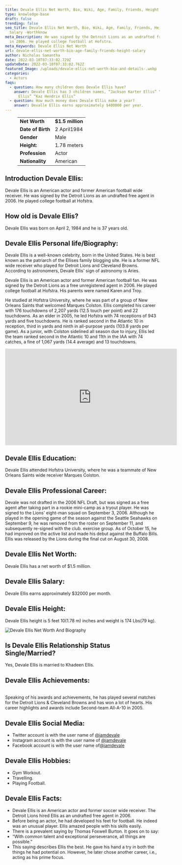 ```yaml
---
title: Devale Ellis Net Worth, Bio, Wiki, Age, Family, Friends, Height & Salary
type: knowledge-base
draft: false
trending: false
seo_title: Devale Ellis Net Worth, Bio, Wiki, Age, Family, Friends, Height &
  Salary -Worthknow
meta_Description: He was signed by the Detroit Lions as an undrafted free agent
  in 2006. He played college football at Hofstra.
meta_Keywords: Devale Ellis Net Worth
url: devale-ellis-net-worth-bio-age-family-friends-height-salary
author: Nicholas Samantha
date: 2022-03-10T07:33:02.729Z
updateDate: 2022-03-10T07:33:02.762Z
featured_Image: /uploads/devale-ellis-net-worth-bio-and-details-.webp
categories:
  - Actors
faqs:
  - question: How many children does Devale Ellis have?
    answer: Devale Ellis has 3 children names, “Jackson Karter Ellis” “Kairo Shakur
      Ellis” “Kaz Hendrix Ellis”
  - question: How much money does Devale Ellis make a year?
    answer: Devalle Ellis earns approximately $400000 per year.
---
```

<figure class="wp-block-table is-style-stripes">
  <table>
    <tbody>
      <tr>
        <td>
          <strong>Net Worth</strong>
        </td>
        <td>
          <strong>$1.5 million</strong>
        </td>
      </tr>
      <tr>
        <td>
          <strong>Date of Birth</strong>
        </td>
        <td>2 April1984</td>
      </tr>
      <tr>
        <td>
          <strong>Gender</strong>
        </td>
        <td>Male</td>
      </tr>
      <tr>
        <td>
          <strong>Height:</strong>
        </td>
        <td>1.78 meters</td>
      </tr>
      <tr>
        <td>
          <strong>Profession</strong>
        </td>
        <td>Actor</td>
      </tr>
      <tr>
        <td>
          <strong>Nationality</strong>
        </td>
        <td>American</td>
      </tr>
    </tbody>
  </table>
</figure>

## Introduction Devale Ellis:

Devale Ellis is an American actor and former American football wide receiver. He was signed by the Detroit Lions as an undrafted free agent in 2006. He played college football at Hofstra.

## How old is Devale Ellis?

Devale Ellis was born on April 2, 1984 and he is 37 years old.

## Devale Ellis Personal life/Biography:

Devale Ellis is a well-known celebrity, born in the United States. He is best known as the patriarch of the Ellises family blogging site. He is a former NFL wide receiver who played for Detroit Lions and Cleveland Browns. According to astronomers, Devale Ellis' sign of astronomy is Aries.

Devale Ellis is an American actor and former American football fan. He was signed by the Detroit Lions as a free unregistered agent in 2006. He played college football at Hofstra. His parents were named Karen and Troy.

He studied at Hofstra University, where he was part of a group of New Orleans Saints that welcomed Marques Colston. Ellis completed his career with 176 touchdowns of 2,207 yards (12.5 touch per point) and 22 touchdowns. As an elder in 2005, he led Hofstra with 74 receptions of 943 yards and five touchdowns. He is ranked second in the Atlantic 10 in reception, third in yards and ninth in all-purpose yards (103.8 yards per game). As a junior, with Colston sidelined all season due to injury, Ellis led the team ranked second in the Atlantic 10 and 11th in the IAA with 74 catches, a fine of 1,067 yards (14.4 average) and 13 touchdowns.

<iframe width="560" height="315" src="https://www.youtube.com/embed/SDPr_oem0Z8" title="YouTube video player" frameborder="0" allow="accelerometer; autoplay; clipboard-write; encrypted-media; gyroscope; picture-in-picture" allowfullscreen></iframe>

## Devale Ellis Education:

Devale Ellis attended Hofstra University, where he was a teammate of New Orleans Saints wide receiver Marques Colston.

## Devale Ellis Professional Career:

Devale was not drafted in the 2006 NFL Draft, but was signed as a free agent after taking part in a rookie mini-camp as a tryout player. He was signed to the Lions' eight-man squad on September 3, 2006. Although he played in the opening game of the season against the Seattle Seahawks on September 9, he was removed from the roster on September 11, and subsequently re-signed with the club. exercise group. As of October 15, he had improved on the active list and made his debut against the Buffalo Bills. Ellis was released by the Lions during the final cut on August 30, 2008.

## Devale Ellis Net Worth:

Devale Ellis has a net worth of $1.5 million.

## Devale Ellis Salary:

Devale Ellis earns approximately $32000 per month.

## Devale Ellis Height:

Devale Ellis height is 5 feet 10(1.78 m) inches and weight is 174 Lbs(79 kg).

![Devale Ellis Net Worth And Biography](/uploads/devale-ellis-net-worth.webp)

## Is Devale Ellis Relationship Status Single/Married?

Yes, Devale Ellis is married to Khadeen Ellis.

## Devale Ellis Achievements:

\
Speaking of his awards and achievements, he has played several matches for the Detroit Lions & Cleveland Browns and has won a lot of hearts. His career highlights and awards include Second-team All-A-10 in 2005.

## Devale Ellis Social Media:

* Twitter account is with the user name of <a href="https://twitter.com/iamdevale" target="_blank" rel="nofollow" rel="noopener">@iamdevale</a>
* Instagram account is with the user name of <a href="https://www.instagram.com/iamdevale/" target="_blank" rel="nofollow" rel="noopener">@iamdevale</a>
* Facebook account is with the user name of<a href="https://www.facebook.com/IAmDevale" target="_blank" rel="nofollow" rel="noopener">@iamdevale</a>

## Devale Ellis Hobbies:

* Gym Workout.
* Travelling.
* Playing Football.

## Devale Ellis Facts:

* Devale Ellis is an American actor and former soccer wide receiver. The Detroit Lions hired Ellis as an undrafted free agent in 2006.
* Before being an actor, he had developed his feet for football. He indeed was an unusual player. Ellis amazed people with his skills easily.
* There is a prevalent saying by Thomas Foxwell Burton. It goes on to say:
* “With common talent and exceptional perseverance, all things are possible.”
* This saying describes Ellis the best. He gave his hand a try in both the things he had potential on. However, he later chose another career, i.e., acting as his prime focus.
